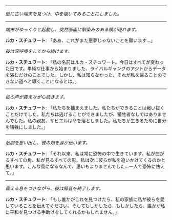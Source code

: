 
---
*壁に古い端末を見つけ、中を覗いてみることにしました。*

---

_端末がゆっくりと起動し、突然画面に馴染みのある顔が現れます。_

**ルカ・スチュワート**: 「ああ、これがまた悪夢じゃないことを願います...」

_彼は深呼吸をしてから続けます。_

**ルカ・スチュワート**: 「私の名前はルカ・スチュワート。今日はすべてが変わった日です。単純な仕事から始まりました、ライバルギャングのアジトからデータを盗むだけのことでした。しかし、私は知らなかった、それが私を帰ることのできない道へと導くことになるとは。」

---

_彼の声が震えながら続きます。_

**ルカ・スチュワート**: 「私たちを捕まえました。私たちができることは戦い抜くことだけでした。私たちは逃げることができましたが、犠牲者なしではありませんでした。私の親友、ザビエルは命を落としました。私たちが生きるために自分を犠牲にしました。」

---

_悲劇を思い出し、彼の頬を涙が伝います。_

**ルカ・スチュワート**: 「それ以来、私は常に恐怖の中で生きています。私が曲がるすべての角、私が見るすべての影、私は次に彼らが私を追いかけてくるのかと思います。こんな風になるなんて、思いもよりませんでした...一人で恐怖に怯えて。」

---

_震える息をつきながら、彼は録音を終了します。_

**ルカ・スチュワート**: 「もし誰かがこれを見つけたら、私の家族に私が彼らを愛していることを伝えてください。そしてもしかしたら...もしかしたら、誰かが私に平和を見つける手助けをしてくれるかもしれません。」
